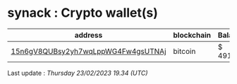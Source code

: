 # synack : Crypto wallet(s)

| address | blockchain | Balance |
|---|---|---|
| [15n6gV8QUBsy2yh7wqLppWG4Fw4gsUTNAj](https://www.blockchain.com/explorer/addresses/btc/15n6gV8QUBsy2yh7wqLppWG4Fw4gsUTNAj) | bitcoin | $ 491052 |

Last update : _Thursday 23/02/2023 19.34 (UTC)_

